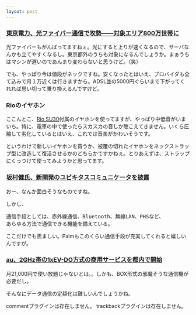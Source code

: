 ```yaml
---
layout: post
---
```

<h3><a href="http://it.nikkei.co.jp/it/news/index.cfm?i=2003102309057j0">東京電力、光ファイバー通信で攻勢――対象エリア800万世帯に</a></h3>
<p>光ファイバーもがんばってますねぇ。光にすると上りが速くなるので、サーバなんかも立てやすくなるし。東京都外のうちも対象になるんでしょうか。まぁうちはマシンが遅いのであんまり変わらないと思うけど。（笑）</p>
<p>でも、やっぱり今は値段がネックですね。安くなったとはいえ、プロバイダも全て込みで月１万近くは行きますから。ADSL並の5000円ぐらいまで下がってくれれば思い切って乗り換えるんですけど。</p>
<h3>Rioのイヤホン</h3>
<p>ここんとこ、<a href="/?page=Rio+SU30" class="wikipage">Rio SU30</a>付属のイヤホンを使ってますが、やっぱり中低音がいまいち。特に、電車の中で使ったらスカスカの音しか聴こえてきません。いくら圧縮して劣化しているとはいえ、これでは音楽がかわいそうです。</p>
<p>というわけで新しいイヤホンを買うか、被覆の切れたイヤホンをネックストラップ型に改造して復活させるかのどちらかですかねぇ。とりあえずは、ストラップにくっつけて使ってみようかと思ってます。</p>
<h3><a href="http://japan.cnet.com/news/com/story/0,2000047668,20061597,00.htm?ref=rss">坂村健氏、新開発のユビキタスコミュニケータを披露</a></h3>
<p>おー、なんか面白そうなものですね。</p>
<p>しかし、</p>
<pre>通信手段としては、赤外線通信、Bluetooth、無線LAN、PHSなど、
あらゆる方法で通信できる機能を備えている。
</pre>
<p>ここだけでも羨ましい。Palmもこのくらい通信手段が充実してくれると嬉しいんですが。</p>
<h3><a href="http://k-tai.impress.co.jp/cda/article/news_toppage/16168.html">au、2GHz帯の1xEV-DO方式の商用サービスを都内で開始</a></h3>
<p>月21,000円で使い放題じゃないとは。。しかも、BOX形式の邪魔そうな通信機が必要だし。</p>
<p>そんなにデータ通信の定額化は難しいんでしょうかね。</p>
<p><span class="error">commentプラグインは存在しません。</span> <span class="error">trackbackプラグインは存在しません。</span> </p>
